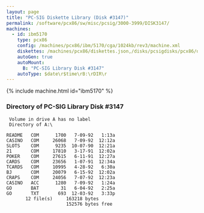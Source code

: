 ```yaml
---
layout: page
title: "PC-SIG Diskette Library (Disk #3147)"
permalink: /software/pcx86/sw/misc/pcsig/3000-3999/DISK3147/
machines:
  - id: ibm5170
    type: pcx86
    config: /machines/pcx86/ibm/5170/cga/1024kb/rev3/machine.xml
    diskettes: /machines/pcx86/diskettes.json,/disks/pcsigdisks/pcx86/diskettes.json
    autoGen: true
    autoMount:
      B: "PC-SIG Library Disk #3147"
    autoType: $date\r$time\rB:\rDIR\r
---
```


{% include machine.html id="ibm5170" %}

### Directory of PC-SIG Library Disk #3147

     Volume in drive A has no label
     Directory of A:\

    README   COM      1700   7-09-92   1:13a
    CASINO   COM     26068   7-09-92  12:12a
    SLOTS    COM      9235  10-07-90  12:21a
    21       COM     17810   3-17-91  12:02a
    POKER    COM     27615   6-11-91  12:27a
    CARDS    COM     23656   1-07-91  12:34a
    TCARDS   COM     10995   4-28-92   6:30a
    BJ       COM     20079   6-15-92  12:02a
    CRAPS    COM     24056   7-07-92  12:23a
    CASINO   ACC      1280   7-09-92   1:24a
    GO       BAT        31   6-04-92   2:25a
    GO       TXT       693  12-03-92   3:33p
           12 file(s)     163218 bytes
                          152576 bytes free
